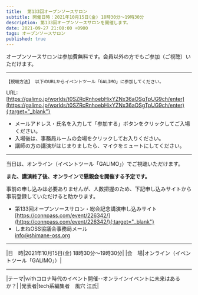 ```yaml
---
title:  第133回オープンソースサロン
subtitle: 開催日時：2021年10月15日(金) 18時30分～19時30分 
description: 第133回オープンソースサロンを開催します。
date: 2021-09-27 21:00:00 +0900
tags: オープンソースサロン
published: true
--- 
```


オープンソースサロンは参加費無料です。会員以外の方でもご参加（ご視聴）いただけます。  

---
`【視聴方法】 以下のURLからイベントツール「GALIMO」に参加してください。`  
  
URL: [https://galimo.jp/worlds/t0SZRcRnhoebHixYZNx36aOSgTpUG9ch/enter](https://galimo.jp/worlds/t0SZRcRnhoebHixYZNx36aOSgTpUG9ch/enter){:target="_blank"}  

- メールアドレス・氏名を入力して「参加する」ボタンをクリックしてご入場ください。
- 入場後は、事務局ルームの会場をクリックしてお入りください。
- 講師の方の講演がはじまりましたら、マイクをミュートにしてください。

---

当日は、オンライン（イベントツール「GALIMO」）でご視聴いただけます。  
    
__また、講演終了後、オンラインで懇親会を開催する予定です。__  

事前の申し込みは必要ありませんが、人数把握のため、下記申し込みサイトから事前登録していただけると助かります。  
  
- 第133回オープンソースサロン・総会記念講演申し込みサイト  
[https://connpass.com/event/226342/](https://connpass.com/event/226342/){:target="_blank"}  
- しまねOSS協議会事務局メール  
[info@shimane-oss.org](mailto:info@shimane-oss.org)  

---

|<nobr>日　時</nobr>|2021年10月15日(金) 18時30分～19時30分|
|<nobr>会　場</nobr>|オンライン（イベントツール「GALIMO」）|

---

|<nobr>テーマ</nobr>|ｗithコロナ時代のイベント開催--オンラインイベントに未来はあるか？|
|<nobr>発表者</nobr>|tech系編集者　風穴 江氏|
